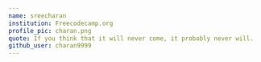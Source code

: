```yaml
---
name: sreecharan
institution: Freecodecamp.org
profile_pic: charan.png
quote: If you think that it will never come, it probably never will.
github_user: charan9999
---
```

